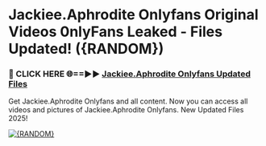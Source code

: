 # Jackiee.Aphrodite Onlyfans Original Videos 0nlyFans Leaked - Files Updated! ({RANDOM})

<h3>🔴 CLICK HERE 🌐==►► <a href="https://betterlinks.top/A2PfLJ" rel="nofollow">Jackiee.Aphrodite Onlyfans Updated Files</a></h3>

Get Jackiee.Aphrodite Onlyfans and all content. Now you can access all videos and pictures of Jackiee.Aphrodite Onlyfans. New Updated Files 2025!

[![{RANDOM}](https://i.imgur.com/ppqm5kG.gif)](https://betterlinks.top/A2PfLJ)
